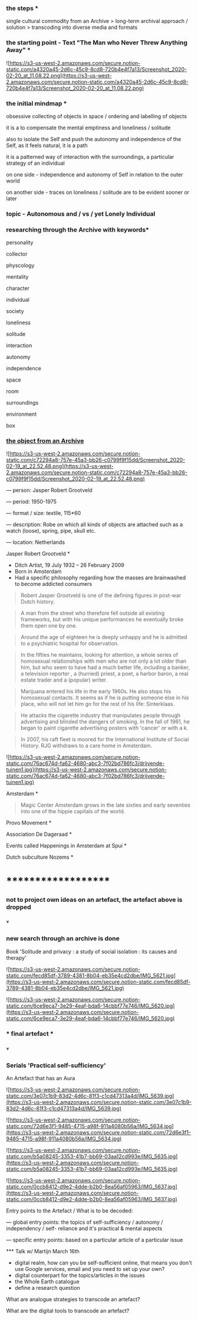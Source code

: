 ### the steps *

single cultural commodity from an Archive > long-term archival approach / solution > transcoding  into diverse media and formats 

### the starting point  - Text "The Man who Never Threw Anything Away" *

![https://s3-us-west-2.amazonaws.com/secure.notion-static.com/a4320a45-2d6c-45c9-8cd8-720b4e4f7a13/Screenshot_2020-02-20_at_11.08.22.png](https://s3-us-west-2.amazonaws.com/secure.notion-static.com/a4320a45-2d6c-45c9-8cd8-720b4e4f7a13/Screenshot_2020-02-20_at_11.08.22.png)

### the initial mindmap *

obsessive collecting of objects in space / ordering and labelling of objects

>

it is a to compensate the mental emptiness and loneliness / solitude 

>

also to isolate the Self and push the autonomy and independence of the Self, as it feels natural, it is a path

>

it is a patterned way of interaction with the surroundings, a particular strategy of an individual

>

on one side - independence and autonomy of Self in relation to the outer world

on another side - traces on loneliness / solitude are to be evident sooner or later 

>

### topic - Autonomous and / vs / yet Lonely Individual

### researching through the Archive with keywords*

personality

collector

physcology

mentality 

character 

individual

society 

loneliness

solitude 

interaction 

autonomy

independence 

space 

room

surroundings

environment

box

### [the object from an Archive](https://search.iisg.amsterdam/Record/1216448)

![https://s3-us-west-2.amazonaws.com/secure.notion-static.com/c72294a8-757e-45a3-bb26-c0799f9f15dd/Screenshot_2020-02-19_at_22.52.48.png](https://s3-us-west-2.amazonaws.com/secure.notion-static.com/c72294a8-757e-45a3-bb26-c0799f9f15dd/Screenshot_2020-02-19_at_22.52.48.png)

— person: Jasper Robert Grootveld 

— period: 1950-1975

— format / size: textile, 115*60

— description: Robe on which all kinds of objects are attached such as a watch (loose), spring, pipe, skull etc.

— location: Netherlands

Jasper Robert Grootveld * 

- Ditch Artist, 19 July 1932 – 26 February 2009
- Born in Amsterdam
- Had a specific philosophy regarding how the masses are brainwashed to become addicted consumers

> Robert Jasper Grootveld is one of the defining figures in post-war Dutch history.

> A man from the street who therefore fell outside all existing frameworks, but with his unique performances he eventually broke them open one by one.

> Around the age of eighteen he is deeply unhappy and he is admitted to a psychiatric hospital for observation.

> In the fifties he maintains, looking for attention, a whole series of homosexual relationships with men who are not only a lot older than him, but who seem to have had a much better life, including a banker, a television reporter , a (hurried) priest, a poet, a harbor baron, a real estate trader and a (popular) writer.

> Marijuana entered his life in the early 1960s. He also stops his homosexual contacts. It seems as if he is putting someone else in his place, who will not let him go for the rest of his life: Sinterklaas.

> He attacks the cigarette industry that manipulates people through advertising and blinded the dangers of smoking. In the fall of 1961, he began to paint cigarette advertising posters with 'cancer' or with a k.

> In 2007, his raft fleet is moored for the International Institute of Social History. RJG withdraws to a care home in Amsterdam.

![https://s3-us-west-2.amazonaws.com/secure.notion-static.com/76ac674d-fa62-4680-abc3-7f02bd786fc3/drijvende-tuinen1.jpg](https://s3-us-west-2.amazonaws.com/secure.notion-static.com/76ac674d-fa62-4680-abc3-7f02bd786fc3/drijvende-tuinen1.jpg)

Amsterdam *

> Magic Center Amsterdam grows in the late sixties and early seventies into one of the hippie capitals of the world.

Provo Movement *

Association De Dageraad *

Events called Happenings in Amsterdam at Spui *

Dutch subculture Nozems *

# ******************

### not to project own ideas on an artefact, the artefact above is dropped

### ˅

### new search through an archive is done

Book 'Solitude and privacy : a study of social isolation : its causes and therapy'

![https://s3-us-west-2.amazonaws.com/secure.notion-static.com/fecd85df-3789-4381-8b04-eb35e4cd2dbe/IMG_5621.jpg](https://s3-us-west-2.amazonaws.com/secure.notion-static.com/fecd85df-3789-4381-8b04-eb35e4cd2dbe/IMG_5621.jpg)

![https://s3-us-west-2.amazonaws.com/secure.notion-static.com/6ce9eca7-3e29-4eaf-bda6-14cbbf77e746/IMG_5620.jpg](https://s3-us-west-2.amazonaws.com/secure.notion-static.com/6ce9eca7-3e29-4eaf-bda6-14cbbf77e746/IMG_5620.jpg)

### * final artefact *

### ˅

### Serials 'Practical self-sufficiency'

An Artefact that has an Aura

![https://s3-us-west-2.amazonaws.com/secure.notion-static.com/3e07c1b9-83d2-4d6c-81f3-c1cd47313a4d/IMG_5639.jpg](https://s3-us-west-2.amazonaws.com/secure.notion-static.com/3e07c1b9-83d2-4d6c-81f3-c1cd47313a4d/IMG_5639.jpg)

![https://s3-us-west-2.amazonaws.com/secure.notion-static.com/72d6e3f1-9485-4715-a98f-911a4080b56a/IMG_5634.jpg](https://s3-us-west-2.amazonaws.com/secure.notion-static.com/72d6e3f1-9485-4715-a98f-911a4080b56a/IMG_5634.jpg)

![https://s3-us-west-2.amazonaws.com/secure.notion-static.com/b5a08245-3353-41b7-bb69-03aa12cd993e/IMG_5635.jpg](https://s3-us-west-2.amazonaws.com/secure.notion-static.com/b5a08245-3353-41b7-bb69-03aa12cd993e/IMG_5635.jpg)

![https://s3-us-west-2.amazonaws.com/secure.notion-static.com/0ccb8412-d9e2-4dde-b2b0-8ea56af05963/IMG_5637.jpg](https://s3-us-west-2.amazonaws.com/secure.notion-static.com/0ccb8412-d9e2-4dde-b2b0-8ea56af05963/IMG_5637.jpg)

Entry points to the Artefact / What is to be decoded:

— global entry points: the topics of self-sufficiency / autonomy / independency / self- reliance and it's practical & mental aspects 

— specific entry points: based on a particular article of a particular issue

*** Talk w/ Martijn March 16th

- digital realm, how can you be self-sufficient online, that means you don't use Google services, email and you need to set up your own?
- digital counterpart for the topics/articles in the issues
- the Whole Earth catalogue
- define a research question

What are analogue strategies to transcode an artefact?

What are the digital tools to transcode an artefact?
